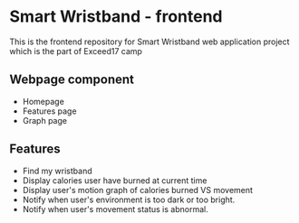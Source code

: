 # Smart Wristband - frontend
This is the frontend repository for Smart Wristband web application project which is the part of Exceed17 camp

## Webpage component

- Homepage
- Features page
- Graph page

## Features

- Find my wristband
- Display calories user have burned at current time
- Display user's motion graph of calories burned VS movement
- Notify when user's environment is too dark or too bright.
- Notify when user's movement status is abnormal.
